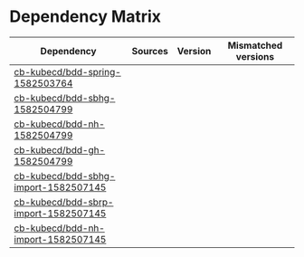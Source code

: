 # Dependency Matrix

Dependency | Sources | Version | Mismatched versions
---------- | ------- | ------- | -------------------
[cb-kubecd/bdd-spring-1582503764](https://github.com/cb-kubecd/bdd-spring-1582503764.git) |  | []() | 
[cb-kubecd/bdd-sbhg-1582504799](https://github.com/cb-kubecd/bdd-sbhg-1582504799.git) |  | []() | 
[cb-kubecd/bdd-nh-1582504799](https://github.com/cb-kubecd/bdd-nh-1582504799.git) |  | []() | 
[cb-kubecd/bdd-gh-1582504799](https://github.com/cb-kubecd/bdd-gh-1582504799.git) |  | []() | 
[cb-kubecd/bdd-sbhg-import-1582507145](https://github.com/cb-kubecd/bdd-sbhg-import-1582507145.git) |  | []() | 
[cb-kubecd/bdd-sbrp-import-1582507145](https://github.com/cb-kubecd/bdd-sbrp-import-1582507145.git) |  | []() | 
[cb-kubecd/bdd-nh-import-1582507145](https://github.com/cb-kubecd/bdd-nh-import-1582507145.git) |  | []() | 

